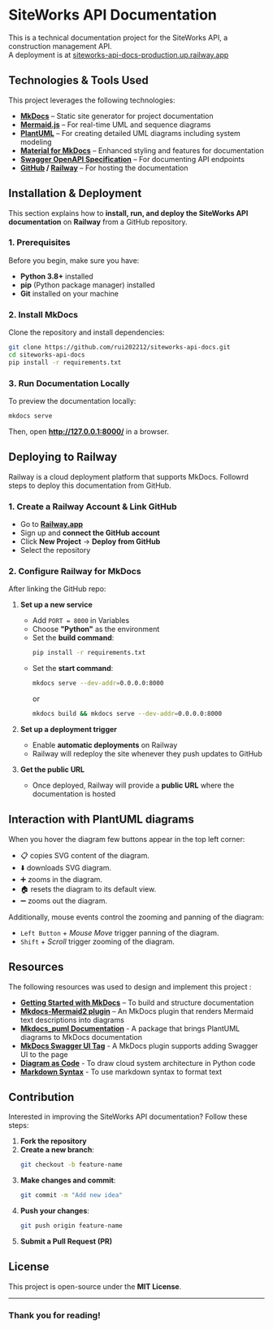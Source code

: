 # SiteWorks API Documentation

This is a technical documentation project for the SiteWorks API, a construction management API.  
A deployment is at [siteworks-api-docs-production.up.railway.app](https://siteworks-api-docs-production.up.railway.app/)

## Technologies & Tools Used

This project leverages the following technologies:

- **[MkDocs](https://www.mkdocs.org/)** – Static site generator for project documentation
- **[Mermaid.js](https://mermaid.js.org/)** – For real-time UML and sequence diagrams
- **[PlantUML](https://plantuml.com/)** – For creating detailed UML diagrams including system modeling
- **[Material for MkDocs](https://squidfunk.github.io/mkdocs-material/)** – Enhanced styling and features for documentation
- **[Swagger OpenAPI Specification](https://swagger.io/specification/)** – For documenting API endpoints
- **[GitHub](https://github.com/) / [Railway](https://railway.com/)** – For hosting the documentation

## Installation & Deployment

This section explains how to **install, run, and deploy the SiteWorks API documentation** on **Railway** from a GitHub repository.

### 1️. Prerequisites

Before you begin, make sure you have:

- **Python 3.8+** installed
- **pip** (Python package manager) installed
- **Git** installed on your machine

### 2️. Install MkDocs

Clone the repository and install dependencies:

```bash
git clone https://github.com/rui202212/siteworks-api-docs.git
cd siteworks-api-docs
pip install -r requirements.txt
```

### 3️. Run Documentation Locally

To preview the documentation locally:

```bash
mkdocs serve
```

Then, open **http://127.0.0.1:8000/** in a browser.

## Deploying to Railway

Railway is a cloud deployment platform that supports MkDocs. Followrd steps to deploy this documentation from GitHub.

### 1️. Create a Railway Account & Link GitHub

- Go to **[Railway.app](https://railway.app/)**
- Sign up and **connect the GitHub account**
- Click **New Project** → **Deploy from GitHub**
- Select the repository

### 2️. Configure Railway for MkDocs

After linking the GitHub repo:

1. **Set up a new service**

   - Add `PORT = 8000` in Variables
   - Choose **"Python"** as the environment
   - Set the **build command**:
     ```bash
     pip install -r requirements.txt
     ```
   - Set the **start command**:
     ```bash
     mkdocs serve --dev-addr=0.0.0.0:8000
     ```
     or
     ```bash
     mkdocs build && mkdocs serve --dev-addr=0.0.0.0:8000
     ```

2. **Set up a deployment trigger**

   - Enable **automatic deployments** on Railway
   - Railway will redeploy the site whenever they push updates to GitHub

3. **Get the public URL**
   - Once deployed, Railway will provide a **public URL** where the documentation is hosted

## Interaction with PlantUML diagrams

When you hover the diagram few buttons appear in the top left corner:

- 📋 copies SVG content of the diagram.
- ⬇️ downloads SVG diagram.
- ➕ zooms in the diagram.
- 🏠 resets the diagram to its default view.
- ➖ zooms out the diagram.

Additionally, mouse events control the zooming and panning of the diagram:

- `Left Button` + _Mouse Move_ trigger panning of the diagram.
- `Shift` + _Scroll_ trigger zooming of the diagram.

## Resources

The following resources was used to design and implement this project :

- **[Getting Started with MkDocs](https://www.mkdocs.org/getting-started/)** – To build and structure documentation
- **[Mkdocs-Mermaid2 plugin](https://github.com/fralau/mkdocs-mermaid2-plugin)** – An MkDocs plugin that renders Mermaid text descriptions into diagrams
- **[Mkdocs_puml Documentation](https://mikhailkravets.github.io/mkdocs_puml/)** - A package that brings PlantUML diagrams to MkDocs documentation
- **[MkDocs Swagger UI Tag](https://github.com/blueswen/mkdocs-swagger-ui-tag)** - A MkDocs plugin supports adding Swagger UI to the page
- **[Diagram as Code](https://diagrams.mingrammer.com/)** - To draw cloud system architecture in Python code
- **[Markdown Syntax](https://docs.framasoft.org/fr/grav/markdown.html)** - To use markdown syntax to format text

## Contribution

Interested in improving the SiteWorks API documentation? Follow these steps:

1. **Fork the repository**
2. **Create a new branch**:
   ```bash
   git checkout -b feature-name
   ```
3. **Make changes and commit**:
   ```bash
   git commit -m "Add new idea"
   ```
4. **Push your changes**:
   ```bash
   git push origin feature-name
   ```
5. **Submit a Pull Request (PR)**

## License

This project is open-source under the **MIT License**.

---

### Thank you for reading!
